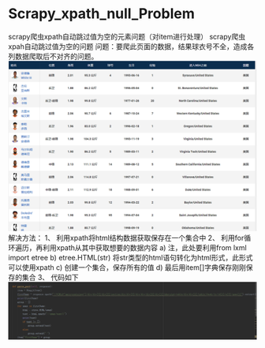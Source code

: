 # Scrapy_xpath_null_Problem
scrapy爬虫xpath自动跳过值为空的元素问题（对item进行处理）
scrapy爬虫xpah自动跳过值为空的问题
问题：要爬此页面的数据，结果球衣号不全，造成各列数据爬取后不对齐的问题。
 ![Alt Text](
     https://github.com/appliance/Scrapy_xpath_null_Problem/blob/master/1.png
    )
解决方法：
1、	利用xpath将html结构数据获取保存在一个集合中
2、	利用for循环遍历，再利用xpath从其中获取想要的数据内容
a)	注，此处要利用from lxml import etree
b)	etree.HTML(str)	将str类型的html语句转化为html形式，此形式可以使用xpath
c)	创建一个集合，保存所有的值
d)	最后用item[]字典保存刚刚保存的集合
3、	代码如下
 ![Alt Text](
     https://github.com/appliance/Scrapy_xpath_null_Problem/blob/master/2.png
    )

